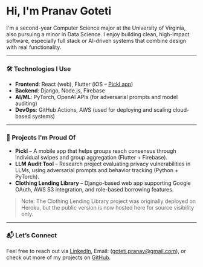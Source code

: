 # Hi, I'm Pranav Goteti

I'm a second-year Computer Science major at the University of Virginia, also pursuing a minor in Data Science. I enjoy building clean, high-impact software, especially full stack or AI-driven systems that combine design with real functionality.

---

### 🛠️ Technologies I Use

- **Frontend**: React (web), Flutter (iOS – [Pickl app](https://github.com/PranavG123/pickl-app))
- **Backend**: Django, Node.js, Firebase
- **AI/ML**: PyTorch, OpenAI APIs (for adversarial prompts and model auditing)
- **DevOps**: GitHub Actions, AWS (used for deploying and scaling cloud-based systems)

---

### 📌 Projects I'm Proud Of

- **Pickl** – A mobile app that helps groups reach consensus through individual swipes and group aggregation (Flutter + Firebase).
- **LLM Audit Tool** – Research project evaluating privacy vulnerabilities in LLMs, using adversarial prompts and behavior tracking (Python + PyTorch).
- **Clothing Lending Library** – Django-based web app supporting Google OAuth, AWS S3 integration, and role-based borrowing features.

> Note: The Clothing Lending Library project was originally deployed on Heroku, but the public version is now hosted here for source visibility only.

---

### 📬 Let’s Connect

Feel free to reach out via [LinkedIn](https://www.linkedin.com/in/pranav-goteti/), Email: (goteti.pranav@gmail.com), or check out more of my projects on [GitHub](https://github.com/PranavG123).

